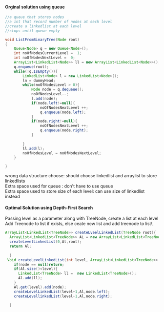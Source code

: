 #### Orginal solution using queue
```JAVA
//a queue that stores nodes
//a int that record number of nodes at each level
//create a linkedlist at each level
//stops until queue empty

void ListFromBinaryTree(Node root)
{
	Queue<Node> q = new Queue<Node>();
	int noOfNodesCurrentLevel =  1;
	int noOfNodesNextLevel =  0;
	ArrayList<LinkedList<Node>> ll = new ArrayList<LinkedList<Node>>();	
	q.enqueue(root);
	while(!q.IsEmpty()){
		LinkedList<Node> l = new LinkedList<Node>();
		ln = dummyHead;
		while(noOfNodesLevel > 0){
			Node node = q.dequeue();
			noOfNodesLevel--;
			l.add(node);
			if(node.left!=null){
				noOfNodesNextLevel ++;
				q.enqueue(node.left);
			}
			if(node.right!=null){
				noOfNodesNextLevel ++;
				q.enqueue(node.right);
			}
		
		}
		ll.add(l);
		noOfNodesLevel = noOfNodesNextLevel;
	}

}
```
wrong data structure choose: should choose linkedlist<treenode> and arraylist to store linkedlists\
Extra space used for queue : don't have to use queue\
Extra space used to store size of each level: can use size of linkedlist instead

#### Optimal Solution using Depth-First Search
Passing level as a parameter along with TreeNode, create a list at each level\
Add Treenode to list if exists, else ceate new list and add treenode to list\
```JAVA
ArrayList<LinkedList<TreeNode>> createLveelLinkedList(TreeNode root){
  ArrayList<LinkedList<TreeNode>> AL = new ArrayList<LinkedList<TreeNode>>();
  createLevelLinkedList(0,Al,root);
  return Al;
  
  }
 Void createLevelLinkedList(int level, ArrayList<LinkedList<TreeNode>> Al, TreeNode node){
    if(node == null)return;
    if(Al.size()<level){
      LinkedList<TreeNode> ll =  new LinkedList<TreeNode>();
      Al.add(ll);
    }
    Al.get(level).add(node);
    createLevelLinkedList(level+1,Al,node.left);
    createLevellinkedList(level+1,Al,node.right);
                     
  }
 ```

